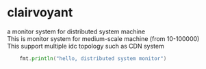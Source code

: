 clairvoyant
===========

a monitor system for distributed system machine <br>
This is monitor system for medium-scale machine (from 10-100000)<br>
This support multiple idc topology such as CDN system<br>
```Go
    fmt.println("hello, distributed system monitor")
```

